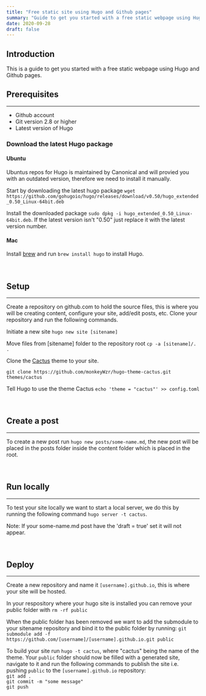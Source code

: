 ```yaml
---
title: "Free static site using Hugo and Github pages"
summary: "Guide to get you started with a free static webpage using Hugo and Github pages."
date: 2020-09-28
draft: false
---
```


## Introduction
This is a guide to get you started with a free static webpage using Hugo and Github pages. 

## Prerequisites
------
* Github account
* Git version 2.8 or higher
* Latest version of Hugo

### Download the latest Hugo package
#### Ubuntu
Ubuntus repos for Hugo is maintained by Canonical and will provied you with an outdated version, therefore we need to install it manually.

Start by downloading the latest hugo package `wget https://github.com/gohugoio/hugo/releases/download/v0.50/hugo_extended_0.50_Linux-64bit.deb`
 
Install the downloaded package `sudo dpkg -i hugo_extended_0.50_Linux-64bit.deb`. If the latest version isn't "0.50" just replace it with the latest version number.

#### Mac
Install [brew](https://brew.sh/) and run `brew install hugo` to install Hugo.
<br />
<br />
<br />
## Setup
------
Create a repository on github.com to hold the source files, this is where you will be creating content, configure your site, add/edit posts, etc. Clone your repository and run the following commands.

Initiate a new site `hugo new site [sitename]`

Move files from [sitename] folder to the repository root `cp -a [sitename]/. .`

Clone the [Cactus](https://github.com/monkeyWzr/hugo-theme-cactus) theme to your site.

`git clone https://github.com/monkeyWzr/hugo-theme-cactus.git themes/cactus`

Tell Hugo to use the theme Cactus `echo 'theme = "cactus"' >> config.toml`
<br />
<br />
<br />
## Create a post
------
To create a new post run `hugo new posts/some-name.md`, the new post will be placed in the posts folder inside the content folder which is placed in the root.
<br />
<br />
<br />
## Run locally
------
To test your site locally we want to start a local server, we do this by running the following command `hugo server -t cactus`.

 Note: If your some-name.md post have the 'draft = true' set it will not appear.
<br />
<br />
<br />
## Deploy
------
Create a new repository and name it `[username].github.io`, this is where your site will be hosted. 

In your respository where your hugo site is installed you can remove your public folder with `rm -rf public`

When the public folder has been removed we want to add the submodule to your sitename repository and bind it to the public folder by running:
`git submodule add -f https://github.com/[username]/[username].github.io.git public`

To build your site run `hugo -t cactus`, where "cactus" being the name of the theme. Your `public` folder should now be filled with a generated site, navigate to it and run the following commands to publish the site i.e. pushing `public` to the `[username].github.io` repository: <br />
`git add .` <br />
`git commit -m "some message"` <br />
`git push`
<br />
<br />
<br />